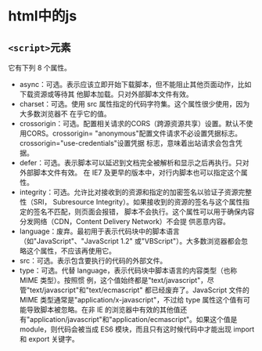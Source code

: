 # html中的js
## `<script>`元素
它有下列 8 个属性。

- async：可选。表示应该立即开始下载脚本，但不能阻止其他页面动作，比如下载资源或等待其
他脚本加载。只对外部脚本文件有效。
- charset：可选。使用 src 属性指定的代码字符集。这个属性很少使用，因为大多数浏览器不
在乎它的值。
- crossorigin：可选。配置相关请求的CORS（跨源资源共享）设置。默认不使用CORS。crossorigin=
"anonymous"配置文件请求不必设置凭据标志。crossorigin="use-credentials"设置凭据
标志，意味着出站请求会包含凭据。
- defer：可选。表示脚本可以延迟到文档完全被解析和显示之后再执行。只对外部脚本文件有效。
在 IE7 及更早的版本中，对行内脚本也可以指定这个属性。
- integrity：可选。允许比对接收到的资源和指定的加密签名以验证子资源完整性（SRI，
Subresource Integrity）。如果接收到的资源的签名与这个属性指定的签名不匹配，则页面会报错，
脚本不会执行。这个属性可以用于确保内容分发网络（CDN，Content Delivery Network）不会提
供恶意内容。
- language：废弃。最初用于表示代码块中的脚本语言（如"JavaScript"、"JavaScript 1.2"
或"VBScript"）。大多数浏览器都会忽略这个属性，不应该再使用它。
- src：可选。表示包含要执行的代码的外部文件。
- type：可选。代替 language，表示代码块中脚本语言的内容类型（也称 MIME 类型）。按照惯
例，这个值始终都是"text/javascript"，尽管"text/javascript"和"text/ecmascript"
都已经废弃了。JavaScript 文件的 MIME 类型通常是"application/x-javascript"，不过给
type 属性这个值有可能导致脚本被忽略。在非 IE 的浏览器中有效的其他值还有"application/javascript"和"application/ecmascript"。如果这个值是 module，则代码会被当成 ES6 模块，而且只有这时候代码中才能出现 import 和 export 关键字。
